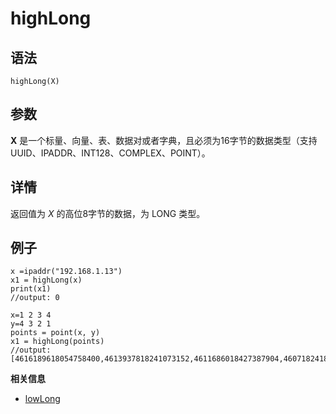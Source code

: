 # highLong

## 语法

`highLong(X)`

## 参数

**X** 是一个标量、向量、表、数据对或者字典，且必须为16字节的数据类型（支持 UUID、IPADDR、INT128、COMPLEX、POINT）。

## 详情

返回值为 *X* 的高位8字节的数据，为 LONG 类型。

## 例子

```
x =ipaddr("192.168.1.13")
x1 = highLong(x)
print(x1)
//output: 0

x=1 2 3 4
y=4 3 2 1
points = point(x, y)
x1 = highLong(points)
//output:[4616189618054758400,4613937818241073152,4611686018427387904,4607182418800017408]
```

**相关信息**

* [lowLong](../l/lowlong.html "lowLong")

